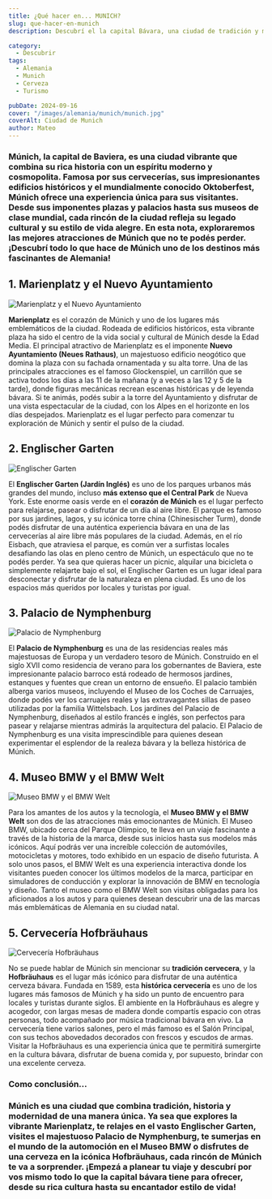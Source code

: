 ```yaml
---
title: ¿Qué hacer en... MUNICH?
slug: que-hacer-en-munich
description: Descubrí el la capital Bávara, una ciudad de tradición y modernidad.

category:
  - Descubrir
tags:
  - Alemania
  - Munich
  - Cerveza
  - Turismo

pubDate: 2024-09-16
cover: "/images/alemania/munich/munich.jpg"
coverAlt: Ciudad de Munich
author: Mateo 
---
```



### **Múnich**, la capital de Baviera, es una ciudad vibrante que combina su rica historia con un espíritu moderno y cosmopolita. Famosa por sus cervecerías, sus impresionantes edificios históricos y el mundialmente conocido Oktoberfest, Múnich ofrece una experiencia única para sus visitantes. Desde sus imponentes plazas y palacios hasta sus museos de clase mundial, cada rincón de la ciudad refleja su legado cultural y su estilo de vida alegre. En esta nota, exploraremos las mejores atracciones de Múnich que no te podés perder. ¡Descubrí todo lo que hace de Múnich uno de los destinos más fascinantes de Alemania!

## 1. Marienplatz y el Nuevo Ayuntamiento 
<img src="/images/alemania/munich/ayuntamiento-munich.jpg" alt="Marienplatz y el Nuevo Ayuntamiento ">

**Marienplatz** es el corazón de Múnich y uno de los lugares más emblemáticos de la ciudad. Rodeada de edificios históricos, esta vibrante plaza ha sido el centro de la vida social y cultural de Múnich desde la Edad Media. El principal atractivo de Marienplatz es el imponente **Nuevo Ayuntamiento (Neues Rathaus)**, un majestuoso edificio neogótico que domina la plaza con su fachada ornamentada y su alta torre. Una de las principales atracciones es el famoso Glockenspiel, un carrillón que se activa todos los días a las 11 de la mañana (y a veces a las 12 y 5 de la tarde), donde figuras mecánicas recrean escenas históricas y de leyenda bávara. Si te animás, podés subir a la torre del Ayuntamiento y disfrutar de una vista espectacular de la ciudad, con los Alpes en el horizonte en los días despejados. Marienplatz es el lugar perfecto para comenzar tu exploración de Múnich y sentir el pulso de la ciudad.

## 2. Englischer Garten 
<img src="/images/alemania/munich/munich-parque.jpg" alt="Englischer Garten  ">

El **Englischer Garten (Jardín Inglés)** es uno de los parques urbanos más grandes del mundo, incluso **más extenso que el Central Park** de Nueva York. Este enorme oasis verde en el **corazón de Múnich** es el lugar perfecto para relajarse, pasear o disfrutar de un día al aire libre. El parque es famoso por sus jardines, lagos, y su icónica torre china (Chinesischer Turm), donde podés disfrutar de una auténtica experiencia bávara en una de las cervecerías al aire libre más populares de la ciudad. Además, en el río Eisbach, que atraviesa el parque, es común ver a surfistas locales desafiando las olas en pleno centro de Múnich, un espectáculo que no te podés perder. Ya sea que quieras hacer un picnic, alquilar una bicicleta o simplemente relajarte bajo el sol, el Englischer Garten es un lugar ideal para desconectar y disfrutar de la naturaleza en plena ciudad. Es uno de los espacios más queridos por locales y turistas por igual.

## 3. Palacio de Nymphenburg 
<img src="/images/alemania/munich/palacio.png" alt="Palacio de Nymphenburg">

El **Palacio de Nymphenburg** es una de las residencias reales más majestuosas de Europa y un verdadero tesoro de Múnich. Construido en el siglo XVII como residencia de verano para los gobernantes de Baviera, este impresionante palacio barroco está rodeado de hermosos jardines, estanques y fuentes que crean un entorno de ensueño. El palacio también alberga varios museos, incluyendo el Museo de los Coches de Carruajes, donde podés ver los carruajes reales y las extravagantes sillas de paseo utilizadas por la familia Wittelsbach. Los jardines del Palacio de Nymphenburg, diseñados al estilo francés e inglés, son perfectos para pasear y relajarse mientras admirás la arquitectura del palacio. El Palacio de Nymphenburg es una visita imprescindible para quienes desean experimentar el esplendor de la realeza bávara y la belleza histórica de Múnich.

## 4. Museo BMW y el BMW Welt 
<img src="/images/alemania/munich/bmw-museo.JPG" alt="Museo BMW y el BMW Welt ">

Para los amantes de los autos y la tecnología, el **Museo BMW y el BMW Welt** son dos de las atracciones más emocionantes de Múnich. El Museo BMW, ubicado cerca del Parque Olímpico, te lleva en un viaje fascinante a través de la historia de la marca, desde sus inicios hasta sus modelos más icónicos. Aquí podrás ver una increíble colección de automóviles, motocicletas y motores, todo exhibido en un espacio de diseño futurista. A solo unos pasos, el BMW Welt es una experiencia interactiva donde los visitantes pueden conocer los últimos modelos de la marca, participar en simuladores de conducción y explorar la innovación de BMW en tecnología y diseño. Tanto el museo como el BMW Welt son visitas obligadas para los aficionados a los autos y para quienes desean descubrir una de las marcas más emblemáticas de Alemania en su ciudad natal.

## 5. Cervecería Hofbräuhaus 
<img src="/images/alemania/munich/cerveceria.png" alt="Cervecería Hofbräuhaus ">

No se puede hablar de Múnich sin mencionar su **tradición cervecera**, y la **Hofbräuhaus** es el lugar más icónico para disfrutar de una auténtica cerveza bávara. Fundada en 1589, esta **histórica cervecería** es uno de los lugares más famosos de Múnich y ha sido un punto de encuentro para locales y turistas durante siglos. El ambiente en la Hofbräuhaus es alegre y acogedor, con largas mesas de madera donde compartís espacio con otras personas, todo acompañado por música tradicional bávara en vivo. La cervecería tiene varios salones, pero el más famoso es el Salón Principal, con sus techos abovedados decorados con frescos y escudos de armas. Visitar la Hofbräuhaus es una experiencia única que te permitirá sumergirte en la cultura bávara, disfrutar de buena comida y, por supuesto, brindar con una excelente cerveza.

### Como conclusión... 

### **Múnich** es una ciudad que combina tradición, historia y modernidad de una manera única. Ya sea que explores la vibrante Marienplatz, te relajes en el vasto Englischer Garten, visites el majestuoso Palacio de Nymphenburg, te sumerjas en el mundo de la automoción en el Museo BMW o disfrutes de una cerveza en la icónica Hofbräuhaus, cada rincón de Múnich te va a sorprender. ¡Empezá a planear tu viaje y descubrí por vos mismo todo lo que la capital bávara tiene para ofrecer, desde su rica cultura hasta su encantador estilo de vida!